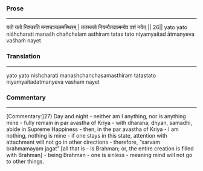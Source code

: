 ### Prose 
 --- 
यतो यतो निश्चरति मनश्चञ्चलमस्थिरम् |
ततस्ततो नियम्यैतदात्मन्येव वशं नयेत् || 26||
yato yato niśhcharati manaśh chañchalam asthiram
tatas tato niyamyaitad ātmanyeva vaśhaṁ nayet

### Translation 
 --- 
yato yato nishcharati manashchanchasamasthiram tatastato niyamyaitadatmanyeva vasham nayet

### Commentary 
 --- 
[Commentary:]27) Day and night - neither am I anything, nor is anything mine - fully remain in par avastha of Kriya - with dharana, dhyan, samadhi, abide in Supreme Happiness - then, in the par avastha of Kriya - I am nothing, nothing is mine - if one stays in this state, attention with attachment will not go in other directions - therefore, “sarvam brahmamayam jagat” [all that is - is Brahman; or, the entire creation is filled with Brahman] - being Brahman - one is sinless - meaning mind will not go to other things.